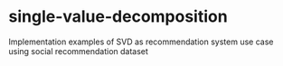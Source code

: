 # single-value-decomposition
Implementation examples of SVD as recommendation system use case using social recommendation dataset
